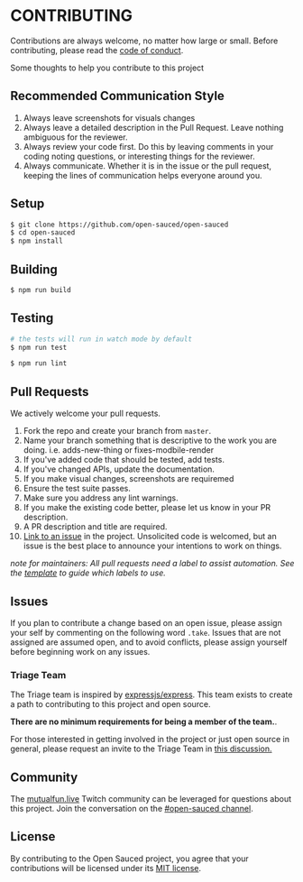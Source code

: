 # CONTRIBUTING

Contributions are always welcome, no matter how large or small. Before contributing,
please read the [code of conduct](CODE_OF_CONDUCT.md).


Some thoughts to help you contribute to this project

## Recommended Communication Style

1. Always leave screenshots for visuals changes
1. Always leave a detailed description  in the Pull Request. Leave nothing ambiguous for the reviewer. 
1. Always review your code first. Do this by leaving comments in your coding noting questions, or interesting things for the reviewer.
1. Always communicate. Whether it is in the issue or the pull request, keeping the lines of communication helps everyone around you.

## Setup


```sh
$ git clone https://github.com/open-sauced/open-sauced
$ cd open-sauced
$ npm install
```

## Building

```sh
$ npm run build
```

## Testing

```sh
# the tests will run in watch mode by default
$ npm run test
```

```sh
$ npm run lint
```

## Pull Requests

We actively welcome your pull requests.

1. Fork the repo and create your branch from `master`.
1. Name your branch something that is descriptive to the work you are doing. i.e. adds-new-thing or fixes-modbile-render
1. If you've added code that should be tested, add tests.
1. If you've changed APIs, update the documentation.
1. If you make visual changes, screenshots are requiremed
1. Ensure the test suite passes.
1. Make sure you address any lint warnings.
1. If you make the existing code better, please let us know in your PR description.
1. A PR description and title are required. 
1. [Link to an issue](https://help.github.com/en/github/writing-on-github/autolinked-references-and-urls) in the project. Unsolicited code is welcomed, but an issue is the best place to announce your intentions to work on things.

*note for maintainers: All pull requests need a label to assist automation. See the [template](https://github.com/open-sauced/open-sauced/blob/master/.github/release-drafter.yml) to guide which labels to use.*

## Issues

If you plan to contribute a change based on an open issue, please assign your self by commenting on the following word `.take`. Issues that are not assigned are assumed open, and to avoid conflicts, please assign yourself before beginning work on any issues.  

### Triage Team
The Triage team is inspired by [expressjs/express](https://github.com/expressjs/express/blob/master/Triager-Guide.md). This team exists to create a path to contributing to this project and open source. 

**There are no minimum requirements for being a member of the team.**. 

For those interested in getting involved in the project or just open source in general, please request an invite to the Triage Team in [this discussion.](https://github.com/open-sauced/open-sauced/discussions/638) 

## Community
The [mutualfun.live](https://mutualfun.live) Twitch community can be leveraged for questions about this project. Join the conversation on the [#open-sauced channel](https://discord.gg/gZMKK5q).

## License

By contributing to the Open Sauced project, you agree that your contributions will be licensed
under its [MIT license](LICENSE).
